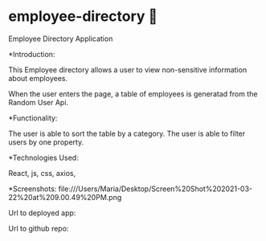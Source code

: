 # employee-directory 👤

Employee Directory Application

\*Introduction:

This Employee directory allows a user to view non-sensitive information about employees.

When the user enters the page, a table of employees is generatad from the Random User Api.

\*Functionality:

The user is able to sort the table by a category.
The user is able to filter users by one property.

\*Technologies Used:

React, js, css, axios,

\*Screenshots:
file:///Users/Maria/Desktop/Screen%20Shot%202021-03-22%20at%209.00.49%20PM.png

Url to deployed app:

Url to github repo:
